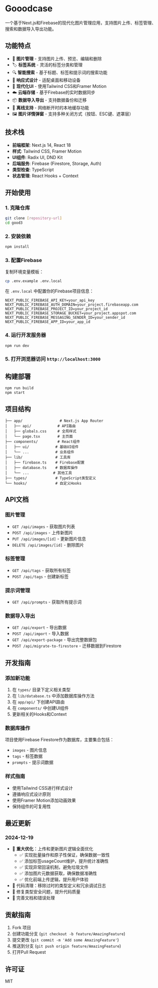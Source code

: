 # Gooodcase

一个基于Next.js和Firebase的现代化图片管理应用，支持图片上传、标签管理、搜索和数据导入导出功能。

## 功能特点

- 📸 **图片管理** - 支持图片上传、预览、编辑和删除
- 🏷️ **标签系统** - 灵活的标签分类和管理
- 🔍 **智能搜索** - 基于标题、标签和提示词的搜索功能
- 📱 **响应式设计** - 适配桌面和移动设备
- 🎨 **现代化UI** - 使用Tailwind CSS和Framer Motion
- ☁️ **云端存储** - 基于Firebase的实时数据同步
- 📦 **数据导入导出** - 支持数据备份和迁移
- 🔄 **离线支持** - 网络断开时的本地缓存功能
- 🖼️ **图片详情弹窗** - 支持多种关闭方式（按钮、ESC键、遮罩层）

## 技术栈

- **前端框架**: Next.js 14, React 18
- **样式**: Tailwind CSS, Framer Motion
- **UI组件**: Radix UI, DND Kit
- **后端服务**: Firebase (Firestore, Storage, Auth)
- **类型检查**: TypeScript
- **状态管理**: React Hooks + Context

## 开始使用

### 1. 克隆仓库

```bash
git clone [repository-url]
cd good3
```

### 2. 安装依赖

```bash
npm install
```

### 3. 配置Firebase

复制环境变量模板：

```bash
cp .env.example .env.local
```

在 `.env.local` 中配置你的Firebase项目信息：

```env
NEXT_PUBLIC_FIREBASE_API_KEY=your_api_key
NEXT_PUBLIC_FIREBASE_AUTH_DOMAIN=your_project.firebaseapp.com
NEXT_PUBLIC_FIREBASE_PROJECT_ID=your_project_id
NEXT_PUBLIC_FIREBASE_STORAGE_BUCKET=your_project.appspot.com
NEXT_PUBLIC_FIREBASE_MESSAGING_SENDER_ID=your_sender_id
NEXT_PUBLIC_FIREBASE_APP_ID=your_app_id
```

### 4. 运行开发服务器

```bash
npm run dev
```

### 5. 打开浏览器访问 `http://localhost:3000`

## 构建部署

```bash
npm run build
npm start
```

## 项目结构

```
├── app/                 # Next.js App Router
│   ├── api/            # API路由
│   ├── globals.css     # 全局样式
│   └── page.tsx        # 主页面
├── components/         # React组件
│   ├── ui/            # 基础UI组件
│   └── ...            # 业务组件
├── lib/               # 工具库
│   ├── firebase.ts    # Firebase配置
│   ├── database.ts    # 数据库操作
│   └── ...           # 其他工具
├── types/             # TypeScript类型定义
└── hooks/             # 自定义Hooks
```

## API文档

### 图片管理

- `GET /api/images` - 获取图片列表
- `POST /api/images` - 上传新图片
- `PUT /api/images/[id]` - 更新图片信息
- `DELETE /api/images/[id]` - 删除图片

### 标签管理

- `GET /api/tags` - 获取所有标签
- `POST /api/tags` - 创建新标签

### 提示词管理

- `GET /api/prompts` - 获取所有提示词

### 数据导入导出

- `GET /api/export` - 导出数据
- `POST /api/import` - 导入数据
- `GET /api/export-package` - 导出完整数据包
- `POST /api/migrate-to-firestore` - 迁移数据到Firestore

## 开发指南

### 添加新功能

1. 在 `types/` 目录下定义相关类型
2. 在 `lib/database.ts` 中添加数据库操作方法
3. 在 `app/api/` 下创建API路由
4. 在 `components/` 中创建UI组件
5. 更新相关的Hooks和Context

### 数据库操作

项目使用Firebase Firestore作为数据库，主要集合包括：

- `images` - 图片信息
- `tags` - 标签数据
- `prompts` - 提示词数据

### 样式指南

- 使用Tailwind CSS进行样式设计
- 遵循响应式设计原则
- 使用Framer Motion添加动画效果
- 保持组件的可复用性

## 最近更新

### 2024-12-19
- 🚀 **重大优化**：上传和更新图片逻辑全面优化
  - ✅ 实现批量操作和原子性保证，确保数据一致性
  - ✅ 添加标签usageCount维护，提升统计准确性
  - ✅ 实现异常回滚机制，避免垃圾文件
  - ✅ 添加图片元数据获取，确保数据准确性
  - ✅ 优化前端上传逻辑，提升用户体验
- 🔧 代码清理：移除过时的类型定义和冗余调试日志
- 🐛 修复类型安全问题，提升代码质量
- 📝 完善文档和错误处理

## 贡献指南

1. Fork 项目
2. 创建功能分支 (`git checkout -b feature/AmazingFeature`)
3. 提交更改 (`git commit -m 'Add some AmazingFeature'`)
4. 推送到分支 (`git push origin feature/AmazingFeature`)
5. 打开Pull Request

## 许可证

MIT
